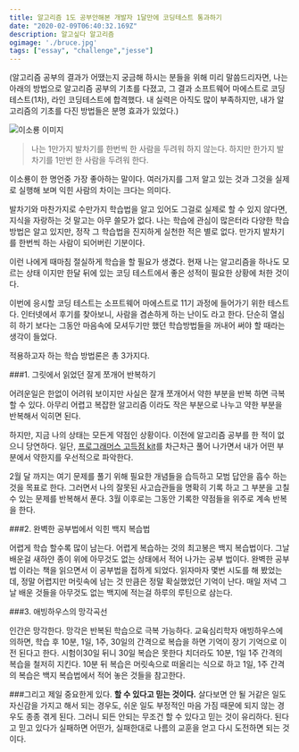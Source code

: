 ```yaml
---
title: 알고리즘 1도 공부안해본 개발자 1달만에 코딩테스트 통과하기 
date: "2020-02-09T06:40:32.169Z"
description: 알고싶다 알고리즘
ogimage: './bruce.jpg'
tags: ["essay", "challenge","jesse"]
---
```


(알고리즘 공부의 결과가 어땠는지 궁금해 하시는 분들을 위해 미리 말씀드리자면,
나는 아래의 방법으로 알고리즘 공부의 기초를 다졌고, 그 결과 소프트웨어 마에스트로 코딩테스트(1차), 라인 코딩테스트에 합격했다. 
내 실력은 아직도 많이 부족하지만, 내가 알고리즘의 기초를 다진 방법들은 분명 효과가 있었다.)

![이소룡 이미지](https://t1.daumcdn.net/thumb/R1280x0/?fname=http://t1.daumcdn.net/brunch/service/user/2rk/image/3Z2loqQwWrsf-9Id6IHEf60Ev9o.jpg)
>나는 1만가지 발차기를 한번씩 한 사람을 두려워 하지 않는다. 하지만 한가지 발차기를 1만번 한 사람을 두려워 한다. 

이소룡이 한 명언중 가장 좋아하는 말이다. 여러가지를 그저 알고 있는 것과 그것을 실제로 실행해 보며 익힌 사람의 차이는 크다는 의미다.

발차기와 마찬가지로 수만가지 학습법을 알고 있어도 그걸로 실제로 할 수 있지 않다면, 지식을 자랑하는 것 말고는 아무 쓸모가 없다.
나는 학습에 관심이 많은터라 다양한 학습 방법은 알고 있지만, 정작 그 학습법을 진지하게 실천한 적은 별로 없다. 만가지 발차기를 한번씩 하는 사람이 되어버린 기분이다.

이런 나에게 때마침 절실하게 학습을 할 필요가 생겼다. 현재 나는 알고리즘을 하나도 모르는 상태 이지만 한달 뒤에 있는 코딩 테스트에서 좋은 성적이 필요한 상황에 처한 것이다. 

이번에 응시할 코딩 테스트는 소프트웨어 마에스트로 11기 과정에 들어가기 위한 테스트다. 인터넷에서 후기를 찾아보니, 사람을 겸손하게 하는 난이도 라고 한다. 단순히 열심히 하기 보다는 그동안 마음속에 모셔두기만 했던 학습방법들을 꺼내어 써야 할 때라는 생각이 들었다. 

적용하고자 하는 학습 방법론은 총 3가지다. 

###1. 그릿에서 읽었던 잘게 쪼개어 반복하기 

어려운일은 한없이 어려워 보이지만 사실은 잘개 쪼개어서 약한 부분을 반복 하면 극복할 수 있다. 아무리 어렵고 복잡한 알고리즘 이라도 작은 부분으로 나누고 약한 부분을 반복해서 익히면 된다. 

하지만, 지금 나의 상태는 모든게 약점인 상황이다. 이전에 알고리즘 공부를 한 적이 없으니 당연하다. 일단, [프로그래머스 고득점 kit](https://programmers.co.kr/learn/challenges?tab=algorithm_practice_kit)를 차근차근 풀어 나가면서 내가 어떤 부분에서 약한지를 우선적으로 파악한다. 

2월 달 까지는 여기 문제를 풀기 위해 필요한 개념들을 습득하고 모범 답안을 흡수 하는 것을 목표로 한다. 그러면서 나의 잘못된 사고습관들을 명확히 기록 하고 그 부분을 고칠 수 있는 문제를 반복해서 푼다.  3월 이후로는 그동안 기록한 약점들을 위주로 계속 반복을 한다.

###2. 완벽한 공부법에서 익힌 백지 복습법 

어렵게 학습 할수록 많이 남는다. 어렵게 복습하는 것의 최고봉은 백지 복습법이다. 그날 배운걸 새하얀 종이 위에 아무것도 없는 상태에서 적어 나가는 공부 법이다. 
완벽한 공부법 이라는 책을 읽으면서 이 공부법을 접하게 되었다. 읽자마자 몇번 시도를 해 봤었는데, 정말 어렵지만 머릿속에 남는 것 만큼은 정말 확실했었던 기억이 난다. 
매일 저녁 그날 배운 것들을 아무것도 없는 백지에 적는걸 하루의 루틴으로 삼는다. 

###3. 애빙하우스의 망각곡선 

인간은 망각한다. 망각은 반복된 학습으로 극복 가능하다. 교육심리학자 애빙하우스에 의하면, 학습 후 10분, 1일, 1주, 30일의 간격으로 복습을 하면 기억이 장기 기억으로 이전 된다고 한다. 시험이30일 뒤니 30일 복습은 못한다 치더라도 10분, 1일 1주 간격의 복습을 철저히 지킨다. 10분 뒤 복습은 머릿속으로 떠올리는 식으로 하고 1일, 1주 간격의 복습은 백지 복습법에서 적어 놓은 것들을 참고한다. 

###그리고 제일 중요한게 있다.
**할 수 있다고 믿는 것이다.** 살다보면 안 될 거같은 일도 자신감을 가지고 해서 되는 경우도, 쉬운 일도 부정적인 마음 가짐 때문에 되지 않는 경우도 종종 겪게 된다. 그러니 되든 안되는 무조건 할 수 있다고 믿는 것이 유리하다. 된다고 믿고 있다가 실패하면 어떤가, 실패한대로 나름의 교훈을 얻고 다시 도전하면 되는 것이다. 



